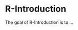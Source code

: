 
# R-Introduction

<!-- badges: start -->
<!-- badges: end -->

The goal of R-Introduction is to ...

